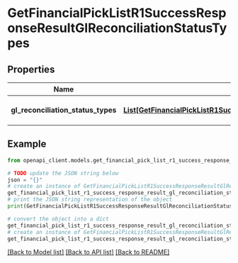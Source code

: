 # GetFinancialPickListR1SuccessResponseResultGlReconciliationStatusTypes


## Properties

Name | Type | Description | Notes
------------ | ------------- | ------------- | -------------
**gl_reconciliation_status_types** | [**List[GetFinancialPickListR1SuccessResponseResultGlReconciliationStatusTypesGlReconciliationStatusTypesInner]**](GetFinancialPickListR1SuccessResponseResultGlReconciliationStatusTypesGlReconciliationStatusTypesInner.md) | A list of GL reconciliation status types. | 

## Example

```python
from openapi_client.models.get_financial_pick_list_r1_success_response_result_gl_reconciliation_status_types import GetFinancialPickListR1SuccessResponseResultGlReconciliationStatusTypes

# TODO update the JSON string below
json = "{}"
# create an instance of GetFinancialPickListR1SuccessResponseResultGlReconciliationStatusTypes from a JSON string
get_financial_pick_list_r1_success_response_result_gl_reconciliation_status_types_instance = GetFinancialPickListR1SuccessResponseResultGlReconciliationStatusTypes.from_json(json)
# print the JSON string representation of the object
print(GetFinancialPickListR1SuccessResponseResultGlReconciliationStatusTypes.to_json())

# convert the object into a dict
get_financial_pick_list_r1_success_response_result_gl_reconciliation_status_types_dict = get_financial_pick_list_r1_success_response_result_gl_reconciliation_status_types_instance.to_dict()
# create an instance of GetFinancialPickListR1SuccessResponseResultGlReconciliationStatusTypes from a dict
get_financial_pick_list_r1_success_response_result_gl_reconciliation_status_types_from_dict = GetFinancialPickListR1SuccessResponseResultGlReconciliationStatusTypes.from_dict(get_financial_pick_list_r1_success_response_result_gl_reconciliation_status_types_dict)
```
[[Back to Model list]](../README.md#documentation-for-models) [[Back to API list]](../README.md#documentation-for-api-endpoints) [[Back to README]](../README.md)


